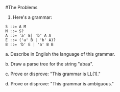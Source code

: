 #The Problems
1. Here's a grammar:
```
S ::= A M
M ::= S?
A ::= 'a' E| 'b' A A
E ::= ('a' B | 'b' A)?
B ::= 'b' E | 'a' B B
```
  a. Describe in English the language of this grammar.

  b. Draw a parse tree for the string "abaa".

  c. Prove or disprove: "This grammar is LL(1)."
  
  d. Prove or disprove: "This grammar is ambiguous."